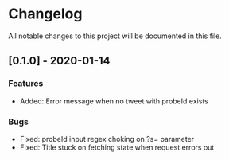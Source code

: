 # Changelog
All notable changes to this project will be documented in this file.

## [0.1.0] - 2020-01-14
### Features
  - Added: Error message when no tweet with probeId exists

### Bugs
  - Fixed: probeId input regex choking on ?s= parameter
  - Fixed: Title stuck on fetching state when request errors out
